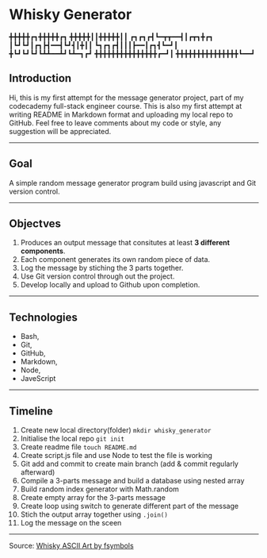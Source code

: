 # Whisky Generator


╋╋╋╋╋┏┓╋╋╋╋╋┏┓
╋╋╋╋╋┃┃╋╋╋╋╋┃┃
┏┓┏┓┏┫┗━┳┳━━┫┃┏┳┓╋┏┓
┃┗┛┗┛┃┏┓┣┫━━┫┗┛┫┃╋┃┃
┗┓┏┓┏┫┃┃┃┣━━┃┏┓┫┗━┛┃
╋┗┛┗┛┗┛┗┻┻━━┻┛┗┻━┓┏┛
╋╋╋╋╋╋╋╋╋╋╋╋╋╋╋┏━┛┃
╋╋╋╋╋╋╋╋╋╋╋╋╋╋╋┗━━┛

## Introduction
Hi, this is my first attempt for the message generator project, part of my codecademy full-stack engineer course. This is also my first attempt at writing README in Markdown format and uploading my local repo to GitHub. Feel free to leave comments about my code or style, any suggestion will be appreciated.

---

## Goal
A simple random message generator program build using javascript and Git version control.

---

## Objectves
1. Produces an output message that consitutes at least **3 different components**. 
2. Each component generates its own random piece of data.
3. Log the message by stiching the 3 parts together.
4. Use Git version control through out the project.
5. Develop locally and upload to Github upon completion.

---

## Technologies
* Bash,
* Git,
* GitHub,
* Markdown,
* Node,
* JaveScript

---

## Timeline
1. Create new local directory(folder) `mkdir whisky_generator`
2. Initialise the local repo `git init`
3. Create readme file `touch README.md`
4. Create script.js file and use Node to test the file is working
5. Git add and commit to create main branch (add & commit regularly afterward)
6. Compile a 3-parts message and build a database using nested array
7. Build random index generator with Math.random
8. Create empty array for the 3-parts message
9. Create loop using switch to generate different part of the message
10. Stich the output array together using `.join()`
11. Log the message on the sceen

---
Source: [Whisky ASCII Art by fsymbols](https://fsymbols.com/text-art/)